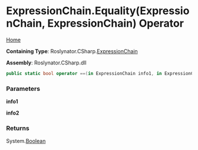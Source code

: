 <a name="_top"></a>

# ExpressionChain\.Equality\(ExpressionChain, ExpressionChain\) Operator

[Home](../../../../README.md#_top)

**Containing Type**: Roslynator\.CSharp\.[ExpressionChain](../README.md#_top)

**Assembly**: Roslynator\.CSharp\.dll

```csharp
public static bool operator ==(in ExpressionChain info1, in ExpressionChain info2)
```

### Parameters

**info1**

**info2**

### Returns

System\.[Boolean](https://docs.microsoft.com/en-us/dotnet/api/system.boolean)

